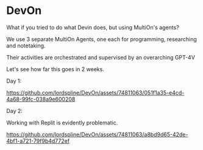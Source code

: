 # DevOn

What if you tried to do what Devin does, but using MultiOn's agents?

We use 3 separate MultiOn Agents, one each for programming, researching and notetaking.

Their activities are orchestrated and supervised by an overarching GPT-4V

Let's see how far this goes in 2 weeks.

Day 1:

https://github.com/lordspline/DevOn/assets/74811063/051f1a35-e4cd-4a68-99fc-038a9e600208

Day 2:

Working with Replit is evidently problematic.

https://github.com/lordspline/DevOn/assets/74811063/a8bd9d65-42de-4bf1-a721-79f9b4d772ef
